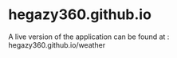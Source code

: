 # hegazy360.github.io

A live version of the application can be found at : hegazy360.github.io/weather
